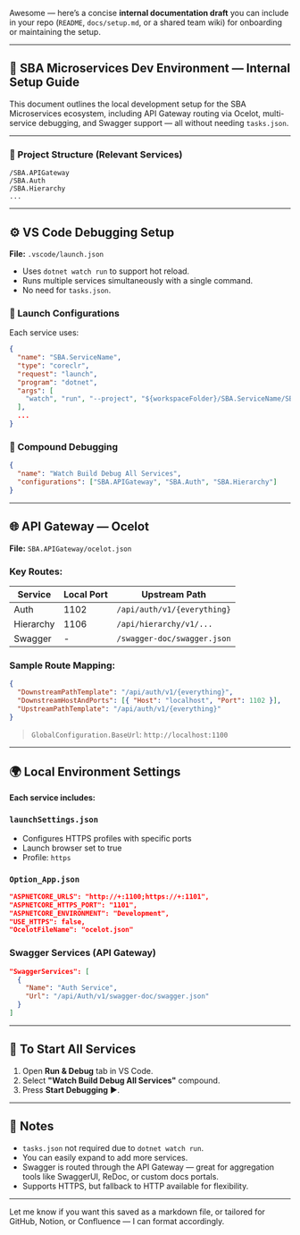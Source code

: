 Awesome — here’s a concise **internal documentation draft** you can include in your repo (`README`, `docs/setup.md`, or a shared team wiki) for onboarding or maintaining the setup.

---

## 🧩 SBA Microservices Dev Environment — Internal Setup Guide

This document outlines the local development setup for the SBA Microservices ecosystem, including API Gateway routing via Ocelot, multi-service debugging, and Swagger support — all without needing `tasks.json`.

---

### 📁 Project Structure (Relevant Services)
```
/SBA.APIGateway
/SBA.Auth
/SBA.Hierarchy
...
```

---

## ⚙️ VS Code Debugging Setup

**File:** `.vscode/launch.json`

- Uses `dotnet watch run` to support hot reload.
- Runs multiple services simultaneously with a single command.
- No need for `tasks.json`.

### 🔧 Launch Configurations
Each service uses:
```json
{
  "name": "SBA.ServiceName",
  "type": "coreclr",
  "request": "launch",
  "program": "dotnet",
  "args": [
    "watch", "run", "--project", "${workspaceFolder}/SBA.ServiceName/SBA.ServiceName.csproj", "--launch-profile", "https"
  ],
  ...
}
```

### 🧪 Compound Debugging
```json
{
  "name": "Watch Build Debug All Services",
  "configurations": ["SBA.APIGateway", "SBA.Auth", "SBA.Hierarchy"]
}
```

---

## 🌐 API Gateway — Ocelot

**File:** `SBA.APIGateway/ocelot.json`

### Key Routes:
| Service   | Local Port | Upstream Path               |
|-----------|------------|-----------------------------|
| Auth      | 1102       | `/api/auth/v1/{everything}` |
| Hierarchy | 1106       | `/api/hierarchy/v1/...`     |
| Swagger   | -          | `/swagger-doc/swagger.json` |

### Sample Route Mapping:
```json
{
  "DownstreamPathTemplate": "/api/auth/v1/{everything}",
  "DownstreamHostAndPorts": [{ "Host": "localhost", "Port": 1102 }],
  "UpstreamPathTemplate": "/api/auth/v1/{everything}"
}
```

> `GlobalConfiguration.BaseUrl`: `http://localhost:1100`

---

## 🌍 Local Environment Settings

**Each service includes:**

### `launchSettings.json`
- Configures HTTPS profiles with specific ports
- Launch browser set to true
- Profile: `https`

### `Option_App.json`
```json
"ASPNETCORE_URLS": "http://+:1100;https://+:1101",
"ASPNETCORE_HTTPS_PORT": "1101",
"ASPNETCORE_ENVIRONMENT": "Development",
"USE_HTTPS": false,
"OcelotFileName": "ocelot.json"
```

### Swagger Services (API Gateway)
```json
"SwaggerServices": [
  {
    "Name": "Auth Service",
    "Url": "/api/Auth/v1/swagger-doc/swagger.json"
  }
]
```

---

## 🧪 To Start All Services

1. Open **Run & Debug** tab in VS Code.
2. Select **"Watch Build Debug All Services"** compound.
3. Press **Start Debugging** ▶️.

---

## 📌 Notes

- `tasks.json` not required due to `dotnet watch run`.
- You can easily expand to add more services.
- Swagger is routed through the API Gateway — great for aggregation tools like SwaggerUI, ReDoc, or custom docs portals.
- Supports HTTPS, but fallback to HTTP available for flexibility.

---

Let me know if you want this saved as a markdown file, or tailored for GitHub, Notion, or Confluence — I can format accordingly.